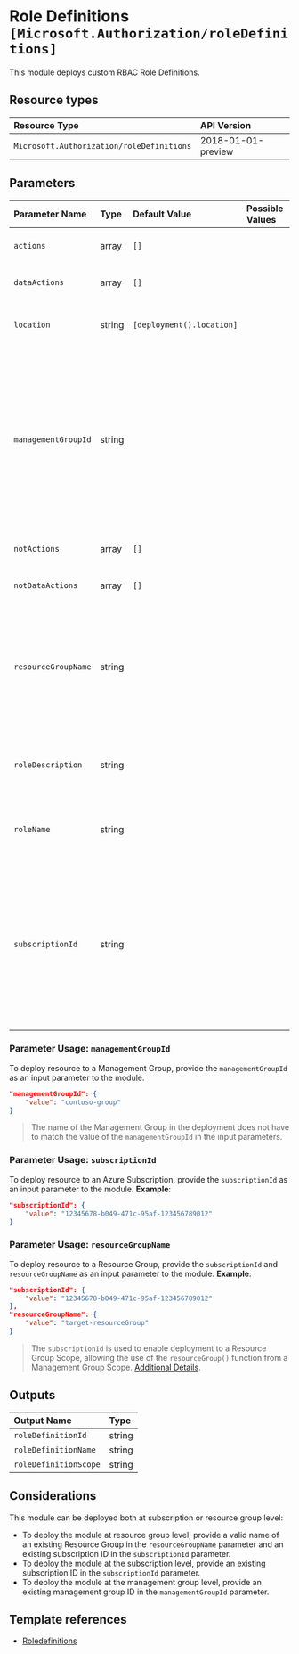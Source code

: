 # Role Definitions `[Microsoft.Authorization/roleDefinitions]`

This module deploys custom RBAC Role Definitions.

## Resource types

| Resource Type | API Version |
| :-- | :-- |
| `Microsoft.Authorization/roleDefinitions` | 2018-01-01-preview |

## Parameters

| Parameter Name | Type | Default Value | Possible Values | Description |
| :-- | :-- | :-- | :-- | :-- |
| `actions` | array | `[]` |  | Optional. List of allowed actions. |
| `dataActions` | array | `[]` |  | Optional. List of allowed data actions. |
| `location` | string | `[deployment().location]` |  | Optional. Location for all resources. |
| `managementGroupId` | string |  |  | Optional. The ID of the Management Group where the Role Definition and Target Scope will be applied to. Cannot use when Subscription or Resource Groups Parameters are used. |
| `notActions` | array | `[]` |  | Optional. List of denied actions. |
| `notDataActions` | array | `[]` |  | Optional. List of denied data actions. |
| `resourceGroupName` | string |  |  | Optional. The name of the Resource Group where the Role Definition and Target Scope will be applied to. |
| `roleDescription` | string |  |  | Optional. Description of the custom RBAC role to be created. |
| `roleName` | string |  |  | Required. Name of the custom RBAC role to be created. |
| `subscriptionId` | string |  |  | Optional. The subscription ID where the Role Definition and Target Scope will be applied to. Use for both Subscription level and Resource Group Level. |

### Parameter Usage: `managementGroupId`

To deploy resource to a Management Group, provide the `managementGroupId` as an input parameter to the module.

```json
"managementGroupId": {
    "value": "contoso-group"
}
```

> The name of the Management Group in the deployment does not have to match the value of the `managementGroupId` in the input parameters.

### Parameter Usage: `subscriptionId`

To deploy resource to an Azure Subscription, provide the `subscriptionId` as an input parameter to the module. **Example**:

```json
"subscriptionId": {
    "value": "12345678-b049-471c-95af-123456789012"
}
```

### Parameter Usage: `resourceGroupName`

To deploy resource to a Resource Group, provide the `subscriptionId` and `resourceGroupName` as an input parameter to the module. **Example**:

```json
"subscriptionId": {
    "value": "12345678-b049-471c-95af-123456789012"
},
"resourceGroupName": {
    "value": "target-resourceGroup"
}
```

> The `subscriptionId` is used to enable deployment to a Resource Group Scope, allowing the use of the `resourceGroup()` function from a Management Group Scope. [Additional Details](https://github.com/Azure/bicep/pull/1420).

## Outputs

| Output Name | Type |
| :-- | :-- |
| `roleDefinitionId` | string |
| `roleDefinitionName` | string |
| `roleDefinitionScope` | string |

## Considerations

This module can be deployed both at subscription or resource group level:

- To deploy the module at resource group level, provide a valid name of an existing Resource Group in the `resourceGroupName` parameter and an existing subscription ID in the `subscriptionId` parameter.
- To deploy the module at the subscription level, provide an existing subscription ID in the `subscriptionId` parameter.
- To deploy the module at the management group level, provide an existing management group ID in the `managementGroupId` parameter.

## Template references

- [Roledefinitions](https://docs.microsoft.com/en-us/azure/templates/Microsoft.Authorization/2018-01-01-preview/roleDefinitions)
